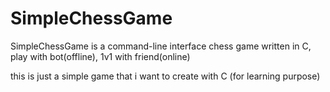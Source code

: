 # SimpleChessGame
SimpleChessGame is a command-line interface chess game written in C, play with bot(offline), 1v1 with friend(online) 

this is just a simple game that i want to create with C (for learning purpose)
